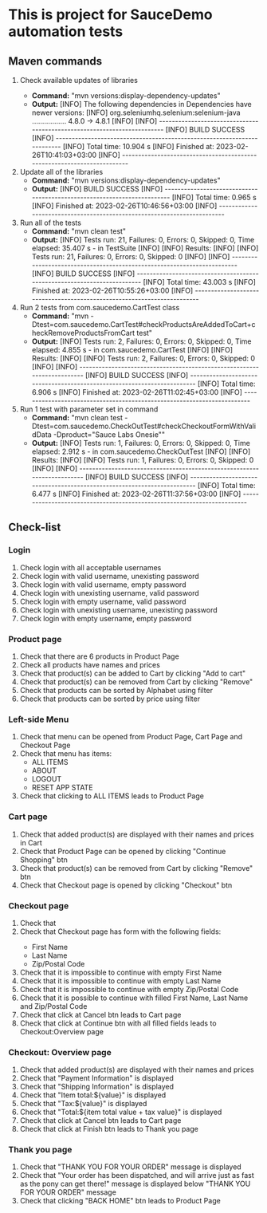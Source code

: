 <h1>This is project for SauceDemo automation tests</h1>

<h2>Maven commands</h2>
<ol type="1">
   <li>Check available updates of libraries</li>
    <ul>
        <li><b>Command:</b> "mvn versions:display-dependency-updates"</li>
        <li><b>Output:</b> [INFO] The following dependencies in Dependencies have newer versions:
[INFO]   org.seleniumhq.selenium:selenium-java ................. 4.8.0 -> 4.8.1
[INFO]
[INFO] ------------------------------------------------------------------------
[INFO] BUILD SUCCESS
[INFO] ------------------------------------------------------------------------
[INFO] Total time:  10.904 s
[INFO] Finished at: 2023-02-26T10:41:03+03:00
[INFO] ------------------------------------------------------------------------</li>
    </ul>
    <li>Update all of the libraries
        <ul>
            <li><b>Command:</b> "mvn versions:display-dependency-updates"</li>
            <li><b>Output:</b> [INFO] BUILD SUCCESS
[INFO] ------------------------------------------------------------------------
[INFO] Total time:  0.965 s
[INFO] Finished at: 2023-02-26T10:46:56+03:00
[INFO] ------------------------------------------------------------------------
        </ul>
    </li>
    <li>Run all of the tests
        <ul>
            <li><b>Command:</b> "mvn clean test"</li>
            <li><b>Output:</b> [INFO] Tests run: 21, Failures: 0, Errors: 0, Skipped: 0, Time elapsed: 35.407 s - in TestSuite
[INFO]
[INFO] Results:
[INFO]
[INFO] Tests run: 21, Failures: 0, Errors: 0, Skipped: 0
[INFO]
[INFO] ------------------------------------------------------------------------
[INFO] BUILD SUCCESS
[INFO] ------------------------------------------------------------------------
[INFO] Total time:  43.003 s
[INFO] Finished at: 2023-02-26T10:55:26+03:00
[INFO] ------------------------------------------------------------------------</li>
        </ul>
    </li>
    <li>Run 2 tests from com.saucedemo.CartTest class
        <ul>
            <li><b>Command:</b> "mvn -Dtest=com.saucedemo.CartTest#checkProductsAreAddedToCart+checkRemoveProductsFromCart test"</li>
            <li><b>Output:</b> [INFO] Tests run: 2, Failures: 0, Errors: 0, Skipped: 0, Time elapsed: 4.855 s - in com.saucedemo.CartTest
[INFO]
[INFO] Results:
[INFO]
[INFO] Tests run: 2, Failures: 0, Errors: 0, Skipped: 0
[INFO]
[INFO] ------------------------------------------------------------------------
[INFO] BUILD SUCCESS
[INFO] ------------------------------------------------------------------------
[INFO] Total time:  6.906 s
[INFO] Finished at: 2023-02-26T11:02:45+03:00
[INFO] ------------------------------------------------------------------------</li>
        </ul>
    </li>
    <li>Run 1 test with parameter set in command
        <ul>
            <li><b>Command:</b> "mvn clean test -Dtest=com.saucedemo.CheckOutTest#checkCheckoutFormWithValidData -Dproduct="Sauce Labs Onesie""</li>
            <li><b>Output:</b> [INFO] Tests run: 1, Failures: 0, Errors: 0, Skipped: 0, Time elapsed: 2.912 s - in com.saucedemo.CheckOutTest
[INFO]
[INFO] Results:
[INFO]
[INFO] Tests run: 1, Failures: 0, Errors: 0, Skipped: 0
[INFO]
[INFO] ------------------------------------------------------------------------
[INFO] BUILD SUCCESS
[INFO] ------------------------------------------------------------------------
[INFO] Total time:  6.477 s
[INFO] Finished at: 2023-02-26T11:37:56+03:00
[INFO] ------------------------------------------------------------------------</li>
        </ul>
    </li>
</ol>

<h2>Check-list</h2>

<h3>Login</h3>
<ol type="1">
   <li>Check login with all acceptable usernames</li>
   <li>Check login with valid username, unexisting password</li>
   <li>Check login with valid username, empty password</li>
   <li>Check login with unexisting username, valid password</li>
   <li>Check login with empty username, valid password</li>
   <li>Check login with unexisting username, unexisting password</li>
   <li>Check login with empty username, empty password</li>
</ol>

<h3>Product page</h3>
<ol type="1">
   <li>Check that there are 6 products in Product Page</li>
   <li>Check all products have names and prices</li>
   <li>Check that product(s) can be added to Cart by clicking "Add to cart"</li>
   <li>Check that product(s) can be removed from Cart by clicking "Remove"</li>
   <li>Check that products can be sorted by Alphabet using filter</li>
   <li>Check that products can be sorted by price using filter</li>
</ol>

<h3>Left-side Menu</h3>
<ol type="1">
   <li>Check that menu can be opened from Product Page, Cart Page and Checkout Page</li>
   <li>Check that menu has items:
    <ul>
        <li>ALL ITEMS</li>
        <li>ABOUT</li>
        <li>LOGOUT</li>
        <li>RESET APP STATE</li>
    </ul>
    </li>
   <li>Check that clicking to ALL ITEMS leads to Product Page</li>
</ol>

<h3>Cart page</h3>
<ol type="1">
   <li>Check that added product(s) are displayed with their names and prices in Cart</li>
   <li>Check that Product Page can be opened by clicking "Continue Shopping" btn</li>
   <li>Check that product(s) can be removed from Cart by clicking "Remove" btn</li>
   <li>Check that Checkout page is opened by clicking "Checkout" btn</li>
</ol>

<h3>Checkout page</h3>
<ol type="1">
   <li>Check that </li>
   <li>Check that Checkout page has form with the following fields:</li>
    <ul>
        <li>First Name</li>
        <li>Last Name</li>
        <li>Zip/Postal Code</li>
    </ul>
   <li>Check that it is impossible to continue with empty First Name</li>
   <li>Check that it is impossible to continue with empty Last Name</li>
   <li>Check that it is impossible to continue with empty Zip/Postal Code</li>
   <li>Check that it is possible to continue with filled First Name, Last Name and Zip/Postal Code</li>
   <li>Check that click at Cancel btn leads to Cart page</li>
   <li>Check that click at Continue btn with all filled fields leads to Checkout:Overview page</li>
</ol>

<h3>Checkout: Overview page</h3>
<ol type="1">
   <li>Check that added product(s) are displayed with their names and prices</li>
   <li>Check that "Payment Information" is displayed</li>
   <li>Check that "Shipping Information" is displayed</li>
   <li>Check that "Item total:${value}" is displayed</li>
   <li>Check that "Tax:${value}" is displayed</li>
   <li>Check that "Total:${item total value + tax value}" is displayed</li>
   <li>Check that click at Cancel btn leads to Cart page</li>
   <li>Check that click at Finish btn leads to Thank you page</li>
</ol>

<h3>Thank you page</h3>
<ol type="1">
   <li>Check that "THANK YOU FOR YOUR ORDER" message is displayed</li>
   <li>Check that "Your order has been dispatched, and will arrive just as fast as the pony can get there!" message is displayed below "THANK YOU FOR YOUR ORDER" message</li>
   <li>Check that clicking "BACK HOME" btn leads to Product Page</li>
</ol>